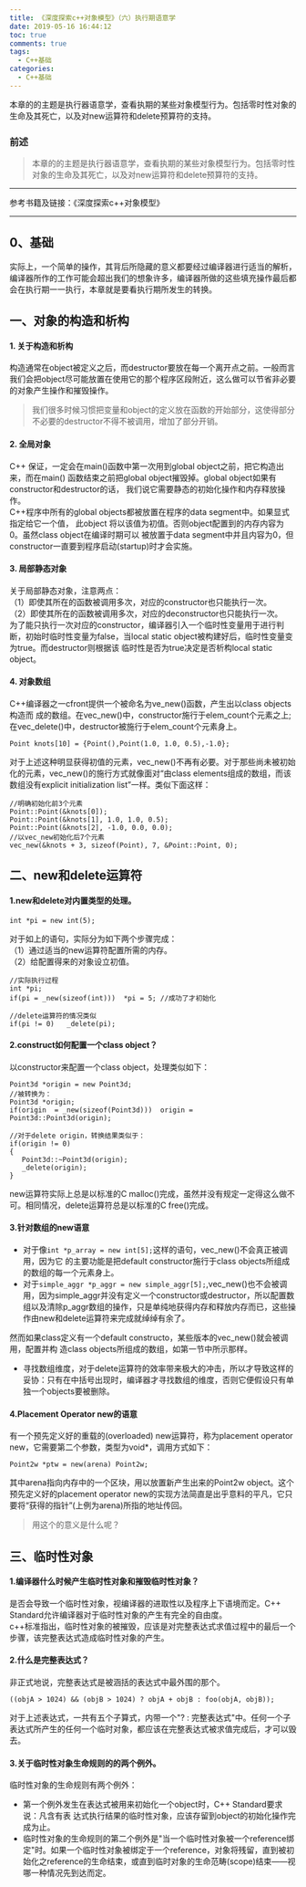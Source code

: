 ```yaml
---
title: 《深度探索c++对象模型》（六）执行期语意学
date: 2019-05-16 16:44:12
toc: true
comments: true
tags:
  - C++基础
categories:
  - C++基础
---
```


本章的的主题是执行器语意学，查看执期的某些对象模型行为。包括零时性对象的生命及其死亡，以及对new运算符和delete预算符的支持。
<!--more-->

### 前述
> 本章的的主题是执行器语意学，查看执期的某些对象模型行为。包括零时性对象的生命及其死亡，以及对new运算符和delete预算符的支持。
------------------------------------
参考书籍及链接：《深度探索c\+\+对象模型》    

------------------------------------
## 0、基础
实际上，一个简单的操作，其背后所隐藏的意义都要经过编译器进行适当的解析，编译器所作的工作可能会超出我们的想象许多，编译器所做的这些填充操作最后都会在执行期一一执行，本章就是要看执行期所发生的转换。

## 一、对象的构造和析构
#### 1. 关于构造和析构
构造通常在object被定义之后，而destructor要放在每一个离开点之前。一般而言我们会把object尽可能放置在使用它的那个程序区段附近，这么做可以节省非必要的对象产生操作和摧毁操作。
> 我们很多时候习惯把变量和object的定义放在函数的开始部分，这使得部分不必要的destructor不得不被调用，增加了部分开销。

#### 2. 全局对象
C++ 保证，一定会在main()函数中第一次用到global object之前，把它构造出来，而在main() 函数结束之前把global object摧毁掉。global object如果有constructor和destructor的话， 我们说它需要静态的初始化操作和内存释放操作。   
C++程序中所有的global objects都被放置在程序的data segment中。如果显式指定给它一个值， 此object 将以该值为初值。否则object配置到的内存内容为0。虽然class object在编译时期可以 被放置于data segment中并且内容为0，但constructor一直要到程序启动(startup)时才会实施。  

#### 3. 局部静态对象
关于局部静态对象，注意两点：    
（1）即使其所在的函数被调用多次，对应的constructor也只能执行一次。    
（2）即使其所在的函数被调用多次，对应的deconstructor也只能执行一次。    
为了能只执行一次对应的constructor，编译器引入一个临时性变量用于进行判断，初始时临时性变量为false，当local static object被构建好后，临时性变量变为true。而destructor则根据该 临时性是否为true决定是否析构local static object。

#### 4. 对象数组
C\+\+编译器之一cfront提供一个被命名为ve\_new()函数，产生出以class objects构造而 成的数组。在vec\_new()中，constructor施行于elem_count个元素之上;在vec_delete()中，destructor被施行于elem\_count个元素身上。
```
Point knots[10] = {Point(),Point(1.0, 1.0, 0.5),-1.0};
```
对于上述这种明显获得初值的元素，vec\_new()不再有必要。对于那些尚未被初始化的元素，vec_new()的施行方式就像面对“由class elements组成的数组，而该数组没有explicit initialization list”一样。类似下面这样：
```
//明确初始化前3个元素
Point::Point(&knots[0]);
Point::Point(&knots[1], 1.0, 1.0, 0.5);
Point::Point(&knots[2], -1.0, 0.0, 0.0);
//以vec_new初始化后7个元素
vec_new(&knots + 3, sizeof(Point), 7, &Point::Point, 0);
```

## 二、new和delete运算符
#### 1.new和delete对内置类型的处理。
```
int *pi = new int(5);
```
对于如上的语句，实际分为如下两个步骤完成：     
（1）通过适当的new运算符配置所需的内存。    
（2）给配置得来的对象设立初值。   
```
//实际执行过程
int *pi;
if(pi = _new(sizeof(int)))  *pi = 5; //成功了才初始化

//delete运算符的情况类似
if(pi != 0)   _delete(pi);
```
#### 2.construct如何配置一个class object？
以constructor来配置一个class object，处理类似如下：
```
Point3d *origin = new Point3d;
//被转换为：
Point3d *origin;
if(origin  = _new(sizeof(Point3d)))  origin = Point3d::Point3d(origin);

//对于delete origin，转换结果类似于：
if(origin != 0)   
{
   Point3d::~Point3d(origin);
   _delete(origin);
}
```
new运算符实际上总是以标准的C malloc()完成，虽然并没有规定一定得这么做不可。相同情况，delete运算符总是以标准的C free()完成。

#### 3.针对数组的new语意
* 对于像```int *p_array = new int[5];```这样的语句，vec\_new()不会真正被调用，因为它 的主要功能是把default constructor施行于class objects所组成的数组的每一个元素身上。
* 对于```simple_aggr *p_aggr = new simple_aggr[5];```,vec\_new()也不会被调用，因为simple\_aggr并没有定义一个constructor或destructor，所以配置数组以及清除p\_aggr数组的操作，只是单纯地获得内存和释放内存而已，这些操作由new和delete运算符来完成就绰绰有余了。

然而如果class定义有一个default constructo，某些版本的vec_new()就会被调用，配置并构 造class objects所组成的数组，如第一节中所示那样。  
* 寻找数组维度，对于delete运算符的效率带来极大的冲击，所以才导致这样的妥协：只有在中括号出现时，编译器才寻找数组的维度，否则它便假设只有单独一个objects要被删除。

#### 4.Placement Operator new的语意
有一个预先定义好的重载的(overloaded) new运算符，称为placement operator new，它需要第二个参数，类型为void*，调用方式如下：
```
Point2w *ptw = new(arena) Point2w;
```
其中arena指向内存中的一个区块，用以放置新产生出来的Point2w object。这个预先定义好的placement operator new的实现方法简直是出乎意料的平凡，它只要将“获得的指针”(上例为arena)所指的地址传回。
> 用这个的意义是什么呢？


## 三、临时性对象
#### 1.编译器什么时候产生临时性对象和摧毁临时性对象？
是否会导致一个临时性对象，视编译器的进取性以及程序上下语境而定。C\+\+ Standard允许编译器对于临时性对象的产生有完全的自由度。    
c\+\+标准指出，临时性对象的被摧毁，应该是对完整表达式求值过程中的最后一个步骤，该完整表达式造成临时性对象的产生。

#### 2.什么是完整表达式？
非正式地说，完整表达式是被涵括的表达式中最外围的那个。
```
((objA > 1024) && (objB > 1024) ? objA + objB : foo(objA, objB));
```
对于上述表达式，一共有五个子算式，内带一个"? : 完整表达式"中。任何一个子表达式所产生的任何一个临时对象，都应该在完整表达式被求值完成后，才可以毁去。

#### 3.关于临时性对象生命规则的的两个例外。
临时性对象的生命规则有两个例外：
* 第一个例外发生在表达式被用来初始化一个object时，C++ Standard要求说：凡含有表 达式执行结果的临时性对象，应该存留到object的初始化操作完成为止。
* 临时性对象的生命规则的第二个例外是"当一个临时性对象被一个reference绑定"时。如果一个临时性对象被绑定于一个reference，对象将残留，直到被初始化之reference的生命结束，或直到临时对象的生命范畴(scope)结束——视哪一种情况先到达而定。
